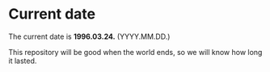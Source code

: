 # Current date

The current date is **1996.03.24.** (YYYY.MM.DD.)

This repository will be good when the world ends, so we will know how long it lasted.